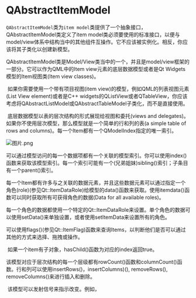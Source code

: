 # QAbstractItemModel

​	`QAbstractItemModel`类为`item model`类提供了一个抽象接口，QAbstractItemModel类定义了item model类必须要使用的标准接口，以便与model/view体系中结构当中的其他组件互操作。它不应该被实例化。相反，你应该将其子类化以创建新模型。

​	 QAbstractItemModel类是Model/View类当中的一个，并且是model/view框架的一部分。它可以作为QML中的Item view元素的底层数据模型或者是Qt Widgets模型的Item视图类(Item view classes)。

​	如果你需要使用一个带有项目视图(item view)的模型，例如QML的列表视图元素(List View element)或者是C++ widgets的QListView或者QTableView，你应该考虑将QAbstractListModel或QAbstractTableModel子类化，而不是直接使用。

​	底层数据模型以表的层次结构的形式展现给视图和委托(views and delegates)。如果你不使用层次模型，那么模型就是一个简单的行和列的表(a simple table of rows and columns)。每一个Item都有一个QModelIndex指定的唯一索引。

![图片.png](https://upload-images.jianshu.io/upload_images/6128001-319aa989fec29c51.png?imageMogr2/auto-orient/strip%7CimageView2/2/w/1240)

​	可以通过模型访问的每一个数据项都有一个关联的模型索引。你可以使用index()函数来获取该模型索引。每一个索引可能有一个(兄弟姐妹)sibling()索引；子条目有一个parent()索引。

​	每一个Item都有许多与之关联的数据元素，并且这些数据元素可以通过指定一个角色(role)(参见Qt::ItemDataRole)给模型的data()函数来获取。使用itemdata()函数可以同时获取所有可获得角色的数据(Data for all available roles)。

​	每一个角色的数据都使用一个特定的Qt::ItemDataRole来设置。单个角色的数据可以使用setData()来单独设置，或者使用setItemData来设置所有的角色。

​	可以使用flags()(参见Qt::ItemFlag)函数来查询Items，以判断他们是否可以通过其他的方式来选择、拖拽或操作。	

​	如果一个item有子对象，hasChild()函数为对应的index返回true。

​	该模型对应于层次结构的每一个层级都有rowCount()函数和columnCount()函数。行和列可以使用insertRows()，insertColumns)(), removeRows(),  removeColumns()来进行插入和删除。

​	该模型可以发射信号来指示改变。例如，